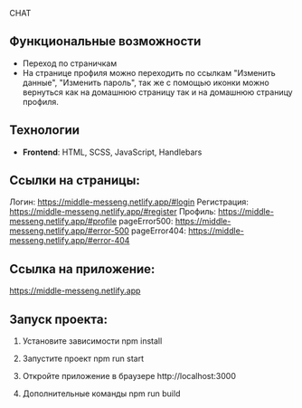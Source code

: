 CHAT

## Функциональные возможности

- Переход по страничкам
- На странице профиля можно переходить по ссылкам "Изменить данные", "Изменить пароль", так же с помощью иконки можно вернуться как на домашнюю страницу так и на домашнюю страницу профиля.

## Технологии

- **Frontend**: HTML, SCSS, JavaScript, Handlebars

## Ссылки на страницы:

Логин: https://middle-messeng.netlify.app/#login
Регистрация: https://middle-messeng.netlify.app/#register
Профиль: https://middle-messeng.netlify.app/#profile
pageError500: https://middle-messeng.netlify.app/#error-500
pageError404: https://middle-messeng.netlify.app/#error-404

## Ссылка на приложение:

https://middle-messeng.netlify.app

## Запуск проекта:

1. Установите зависимости
   npm install

2. Запустите проект
   npm run start

3. Откройте приложение в браузере
   http://localhost:3000

4. Дополнительные команды
   npm run build
